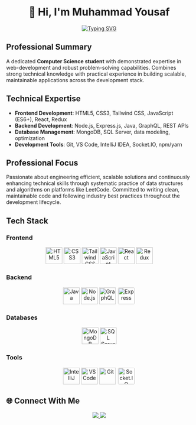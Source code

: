<div align="center">

# 👋 Hi, I'm **Muhammad Yousaf**  

[![Typing SVG](https://readme-typing-svg.demolab.com?font=Fira+Code&weight=600&size=24&pause=1000&color=58A6FF&center=true&vCenter=true&width=600&lines=Computer+Science+Student;Full-Stack+MERN+Developer;Problem+Solver;DevOps+%26+Cloud+Enthusiast)](https://git.io/typing-svg)

</div>

## Professional Summary

A dedicated **Computer Science student** with demonstrated expertise in web-development and robust problem-solving capabilities. Combines strong technical knowledge with practical experience in building scalable, maintainable applications across the development stack.

## Technical Expertise

- **Frontend Development**: HTML5, CSS3, Tailwind CSS, JavaScript (ES6+), React, Redux
- **Backend Development**: Node.js, Express.js, Java, GraphQL, REST APIs
- **Database Management**: MongoDB, SQL Server, data modeling, optimization
- **Development Tools**: Git, VS Code, IntelliJ IDEA, Socket.IO, npm/yarn

## Professional Focus

Passionate about engineering efficient, scalable solutions and continuously enhancing technical skills through systematic practice of data structures and algorithms on platforms like LeetCode. Committed to writing clean, maintainable code and following industry best practices throughout the development lifecycle.

## Tech Stack  

### Frontend  
<p align="center">
  <img src="https://devicon-website.vercel.app/api/html5/original.svg" width="45" height="45" title="HTML5"/>
  <img src="https://devicon-website.vercel.app/api/css3/original.svg" width="45" height="45" title="CSS3"/>
  <img src="https://devicon-website.vercel.app/api/tailwindcss/original-wordmark.svg" width="45" height="45" title="Tailwind CSS"/>
  <img src="https://cdn.jsdelivr.net/gh/devicons/devicon/icons/javascript/javascript-original.svg" width="45" height="45" title="JavaScript"/>
  <img src="https://cdn.jsdelivr.net/gh/devicons/devicon/icons/react/react-original.svg" width="45" height="45" title="React"/>
  <img src="https://devicon-website.vercel.app/api/redux/original.svg" width="45" height="45" title="Redux"/>
</p>

### Backend  
<p align="center">
  <img src="https://cdn.jsdelivr.net/gh/devicons/devicon/icons/java/java-original.svg" width="45" height="45" title="Java"/>
  <img src="https://cdn.jsdelivr.net/gh/devicons/devicon/icons/nodejs/nodejs-original.svg" width="45" height="45" title="Node.js"/>
  <img src="https://devicon-website.vercel.app/api/graphql/plain.svg" width="45" height="45" title="GraphQL"/>
  <img src="https://devicon-website.vercel.app/api/express/original.svg" width="45" height="45" title="Express" style="background-color:white; padding:2px; border-radius:5px;"/>
</p>

### Databases  
<p align="center">
  <img src="https://cdn.jsdelivr.net/gh/devicons/devicon/icons/mongodb/mongodb-original.svg" width="45" height="45" title="MongoDB"/>
  <img src="https://cdn.jsdelivr.net/gh/devicons/devicon/icons/microsoftsqlserver/microsoftsqlserver-plain.svg" width="45" height="45" title="SQL Server"/>
</p>


### Tools  
<p align="center">
  <img src="https://cdn.jsdelivr.net/gh/devicons/devicon/icons/intellij/intellij-original.svg" width="45" height="45" title="IntelliJ"/>
  <img src="https://cdn.jsdelivr.net/gh/devicons/devicon/icons/vscode/vscode-original.svg" width="45" height="45" title="VS Code"/>
  <img src="https://cdn.jsdelivr.net/gh/devicons/devicon/icons/git/git-original.svg" width="45" height="45" title="Git"/>
  <img src="https://devicon-website.vercel.app/api/socketio/original.svg" width="45" height="45" title="Socket.IO" style="background-color:white; padding:2px; border-radius:5px;"/>
</p>

## 🌐 Connect With Me  

<p align="center">
  <a href="https://linkedin.com/in/muhammad-yousaf-66b06b245">
    <img src="https://img.shields.io/badge/LinkedIn-%230077B5.svg?logo=LinkedIn&logoColor=white"/>
  </a>
  <a href="mailto:arainyousif020@gamil.com">
    <img src="https://img.shields.io/badge/Email-D14836?logo=gmail&logoColor=white"/>
  </a>
</p>
